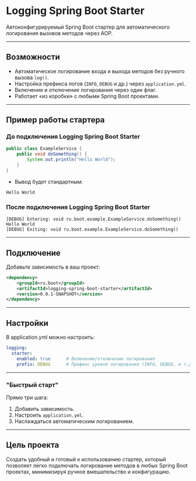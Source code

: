 # Logging Spring Boot Starter

Автоконфигурируемый Spring Boot стартер для автоматического логирования вызовов методов через AOP.

---

## Возможности

- Автоматическое логирование входа и выхода методов без ручного вызова `log()`.
- Настройка префикса логов (`INFO`, `DEBUG` и др.) через `application.yml`.
- Включение и отключение логирования через один флаг.
- Работает «из коробки» с любыми Spring Boot проектами.

---

## Пример работы стартерa

### До подключения Logging Spring Boot Starter

```java
public class ExampleService {
    public void doSomething() {
        System.out.println("Hello World");
    }
}
```
- Вывод будет стандартным:
```text
Hello World
```

### После подключения Logging Spring Boot Starter

```text
[DEBUG] Entering: void ru.boot.example.ExampleService.doSomething()
Hello World
[DEBUG] Exiting: void ru.boot.example.ExampleService.doSomething()
```
---

## Подключение

Добавьте зависимость в ваш проект:

```xml
<dependency>
    <groupId>ru.boot</groupId>
    <artifactId>logging-spring-boot-starter</artifactId>
    <version>0.0.1-SNAPSHOT</version>
</dependency>
```

--- 

## Настройки

В application.yml можно настроить:

```yaml
logging:
  starter:
    enabled: true      # Включение/отключение логирования
    prefix: DEBUG      # Префикс уровня логирования (INFO, DEBUG, и т.д.)
```

---

### "Быстрый старт"

Прямо три шага:

1. Добавить зависимость.
2. Настроить `application.yml`.
3. Наслаждаться автоматическим логированием.

---

## Цель проекта

Создать удобный и готовый к использованию стартер, который позволяет легко подключать логирование методов в любых Spring Boot проектах, минимизируя ручное вмешательство и конфигурацию.
